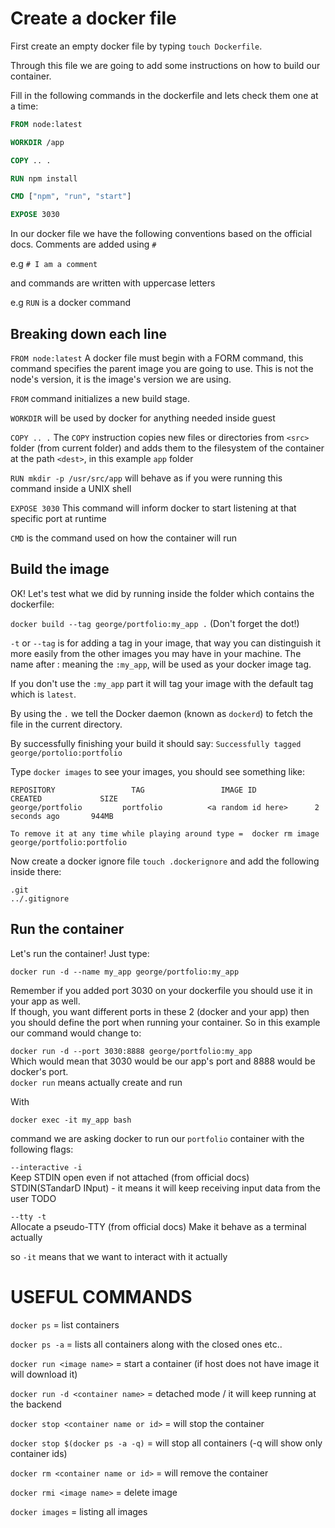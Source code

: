 # Create a docker file

First create an empty docker file by typing `touch Dockerfile`.

Through this file we are going to add some instructions on how to build our container.

Fill in the following commands in the dockerfile and lets check them one at a time:

```dockerfile
FROM node:latest

WORKDIR /app

COPY .. .

RUN npm install

CMD ["npm", "run", "start"]

EXPOSE 3030
```

In our docker file we have the following conventions based on the official docs.
Comments are added using `#`

e.g `# I am a comment`

and commands are written with uppercase letters

e.g `RUN` is a docker command

## Breaking down each line

`FROM node:latest`
A docker file must begin with a FORM command, this command specifies
the parent image you are going to use. This is not the node's version, it is the image's version we are using.

`FROM` command initializes a new build stage.

`WORKDIR` will be used by docker for anything needed inside guest

`COPY .. .`
The `COPY` instruction copies new files or directories from `<src>` folder (from current folder) and adds them to the filesystem of the container at the path `<dest>`, in this example `app` folder

`RUN mkdir -p /usr/src/app` will behave as if you were running this command inside a UNIX shell


`EXPOSE 3030`
This command will inform docker to start listening at that specific port at runtime

`CMD` is the command used on how the container will run

## Build the image

OK! Let's test what we did by running inside the folder which contains the dockerfile:

`docker build --tag george/portfolio:my_app .` (Don't forget the dot!)

`-t` or `--tag` is for adding a tag in your image, that way you can distinguish it more easily from the other images you may have in your machine. The name after : meaning the `:my_app`, will be used as your docker image tag.

If you don't use the `:my_app` part it will tag your image with the default tag which is `latest`.

By using the `.` we tell the Docker daemon (known as `dockerd`) to fetch the file in the current directory.

By successfully finishing your build it should say: `Successfully tagged george/portolio:portfolio`

Type `docker images` to see your images, you should see something like:

```
REPOSITORY                 TAG                 IMAGE ID             CREATED             SIZE
george/portfolio         portfolio          <a random id here>      2 seconds ago       944MB

```

`To remove it at any time while playing around type =  docker rm image george/portfolio:portfolio`


Now create a docker ignore file `touch .dockerignore` and add the following inside there:

```ignorelang
.git
../.gitignore
```

## Run the container

Let's run the container! Just type:

`docker run -d --name my_app george/portfolio:my_app`

Remember if you added port 3030 on your dockerfile you should use it in your app as well.  
If though, you want different ports in these 2 (docker and your app) then you should define the port when running your container.
So in this example our command would change to:

`docker run -d --port 3030:8888 george/portfolio:my_app`  
Which would mean that 3030 would be our app's port and 8888 would be docker's port.  
`docker run` means actually create and run

With

`docker exec -it my_app bash`

command we are asking docker to run our `portfolio` container with the following flags:

`--interactive -i`  
Keep STDIN open even if not attached (from official docs)  
STDIN(STandarD INput) - it means it will keep receiving input data from the user TODO

`--tty -t`  
Allocate a pseudo-TTY (from official docs)
Make it behave as a terminal actually

so `-it` means that we want to interact with it actually

# USEFUL COMMANDS
`docker ps` =  list containers

`docker ps -a`  = lists all containers along with the closed ones etc..

`docker run <image name>` = start a container (if host does not have image it will download it)

`docker run -d <container name>` = detached mode / it will keep running at the backend

`docker stop <container name or id>` = will stop the container

`docker stop $(docker ps -a -q)` = will stop all containers (-q will show only container ids)

`docker rm <container name or id>` = will remove the container

`docker rmi <image name>` = delete image

`docker images` = listing all images

